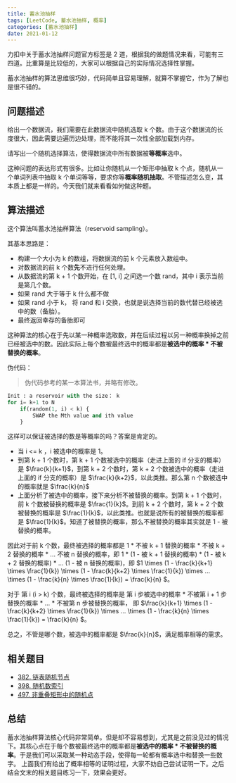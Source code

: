 ```yaml
---
title: 蓄水池抽样
tags: [LeetCode, 蓄水池抽样, 概率]
categories: [蓄水池抽样]
date: 2021-01-12
---
```


力扣中关于蓄水池抽样问题官方标签是 2 道，根据我的做题情况来看，可能有三四道。比重算是比较低的，大家可以根据自己的实际情况选择性掌握。

蓄水池抽样的算法思维很巧妙，代码简单且容易理解，就算不掌握它，作为了解也是很不错的。

<!-- more -->

## 问题描述

给出一个数据流，我们需要在此数据流中随机选取 k 个数。由于这个数据流的长度很大，因此需要边遍历边处理，而不能将其一次性全部加载到内存。

请写出一个随机选择算法，使得数据流中所有数据被**等概率**选中。

这种问题的表达形式有很多。比如让你随机从一个矩形中抽取 k 个点，随机从一个单词列表中抽取 k 个单词等等，要求你等**概率随机抽取**。不管描述怎么变，其本质上都是一样的。今天我们就来看看如何做这种题。

## 算法描述

这个算法叫蓄水池抽样算法（reservoid sampling）。

其基本思路是：

- 构建一个大小为 k 的数组，将数据流的前 k 个元素放入数组中。
- 对数据流的前 k 个数**先**不进行任何处理。
- 从数据流的第 k + 1 个数开始，在 [1, i] 之间选一个数 rand，其中 i 表示当前是第几个数。
- 如果 rand 大于等于 k 什么都不做
- 如果 rand 小于 k， 将 rand 和 i 交换，也就是说选择当前的数代替已经被选中的数（备胎）。
- 最终返回幸存的备胎即可

这种算法的核心在于先以某一种概率选取数，并在后续过程以另一种概率换掉之前已经被选中的数。因此实际上每个数被最终选中的概率都是**被选中的概率 \* 不被替换的概率**。

伪代码：

> 伪代码参考的某一本算法书，并略有修改。

```py
Init : a reservoir with the size： k
for i= k+1 to N
    if(random(1, i) < k) {
        SWAP the Mth value and ith value
    }
```

这样可以保证被选择的数是等概率的吗？答案是肯定的。

- 当 i <= k ，i 被选中的概率是 1。
- 到第 k + 1 个数时，第 k + 1 个数被选中的概率（走进上面的 if 分支的概率）是 $\frac{k}{k+1}$，到第 k + 2 个数时，第 k + 2 个数被选中的概率（走进上面的 if 分支的概率）是 $\frac{k}{k+2}$，以此类推。那么第 n 个数被选中的概率就是 $\frac{k}{n}$
- 上面分析了被选中的概率，接下来分析不被替换的概率。到第 k + 1 个数时，前 k 个数被替换的概率是 $\frac{1}{k}$。到前 k + 2 个数时，第 k + 2 个数被替换的概率是 $\frac{1}{k}$，以此类推。也就是说所有的被替换的概率都是 $\frac{1}{k}$。知道了被替换的概率，那么不被替换的概率其实就是 1 - 被替换的概率。

因此对于前 k 个数，最终被选择的概率都是 1 \* 不被 k + 1 替换的概率 \* 不被 k + 2 替换的概率 \* ... 不被 n 替换的概率，即 1 \* (1 - 被 k + 1 替换的概率) \* (1 - 被 k + 2 替换的概率) \* ... (1 - 被 n 替换的概率)，即 $1 \times (1 - \frac{k}{k+1} \times \frac{1}{k}) \times (1 - \frac{k}{k+2} \times \frac{1}{k}) \times ... \times (1 - \frac{k}{n} \times \frac{1}{k}) = \frac{k}{n} $。

对于 第 i (i > k) 个数，最终被选择的概率是 第 i 步被选中的概率 \* 不被第 i + 1 步替换的概率 \* ... \* 不被第 n 步被替换的概率， 即 $\frac{k}{k+1} \times (1 - \frac{k}{k+2} \times \frac{1}{k}) \times ... \times (1 - \frac{k}{n} \times \frac{1}{k}) = \frac{k}{n} $。

总之，不管是哪个数，被选中的概率都是 $\frac{k}{n}$，满足概率相等的需求。

## 相关题目

- [382. 链表随机节点](https://leetcode-cn.com/problems/linked-list-random-node/ "382. 链表随机节点")
- [398. 随机数索引](https://leetcode-cn.com/problems/random-pick-index/ "398. 随机数索引")
- [497. 非重叠矩形中的随机点](https://leetcode-cn.com/problems/random-point-in-non-overlapping-rectangles/ "497. 非重叠矩形中的随机点")

## 总结

蓄水池抽样算法核心代码非常简单。但是却不容易想到，尤其是之前没见过的情况下。其核心点在于每个数被最终选中的概率都是**被选中的概率 \* 不被替换的概率**。于是我们可以采取某一种动态手段，使得每一轮都有概率选中和替换一些数字。 上面我们有给出了概率相等的证明过程，大家不妨自己尝试证明一下。之后结合文末的相关题目练习一下，效果会更好。
